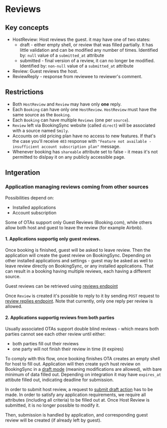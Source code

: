# Reviews

## Key concepts

- HostReview: Host reviews the guest. it may have one of two states:
  - draft - either empty shell, or review that was filled partially. It has little validation and can be modified any number of times. Identified by: `null` value of a `submitted_at` attribute
  - submitted - final version of a review, it can no longer be modified. Identified by: `non-null` value of a `submitted_at` attribute
- Review: Guest reviews the host.
- ReviewReply - response from reviewee to reviewer's comment.

## Restrictions

- Both `HostReview` and `Review` may have only **one** reply.
- Each `Booking` can have only one `HostReview`. `HostReview` must have the same source as the `Booking`.
- Each `Booking` can have multiple `Reviews` (one per `source`).
- `Review` left via BookingSync website (called `direct`) will be associated with a source named `Smily`.
- Accounts on old pricing plan have no access to new features. If that's the case you'll receive `403` response with `"Feature not available - insufficient account subscription plan"` message.
- Whenever booking has `shareable` attribute set to false - it meas it's not permitted to dislpay it on any publicly accessible page.

## Intgeration

### Application managing reviews coming from other sources

Possibilities depend on:

- Installed applications
- Account subscription

Some of OTAs support only Guest Reviews (Booking.com), while others allow both host and guest to leave the review (for example Airbnb).

#### 1. Applications supportig only guest reviews.

Once booking is finished, guest will be asked to leave review. Then the application will create the guest review on BookingSync. Depending on other installed applications and settings - guest may be asked as well to leave review directly on BookingSync, or any installed applications. That can result in a booking having multiple reviews, each having a different source.

Guest reviews can be retrieved using [reviews endpoint](/reference/endpoints/reviews/)

Once `Review` is created it's possible to reply to it by sending `POST` request to [review replies endpoint](/reference/endpoints/review_replies/). Note that currently, only one reply per review is allowed.

#### 2. Applications supportig reviews from both parties

Usually associated OTAs support double blind reviews - which means both parties cannot see each other review until either:
- both parties fill out their reviews
- one party will not finish their review in time (it expires)

To comply with this flow, once booking finishes OTA creates an empty shell for host to fill out. Application will then create sych hust review on BookingSync in a [draft mode](/reference/endpoints/host_reviews/#create-draft-host-review) (meaning modifications are allowed), with bare minimum of data filled out. Depending on integration it may have `expires_at` attibute filled out, indicating deadline for submission.

In order to submit host review, a request to [submit draft action](/reference/endpoints/host_reviews/#submit-draft-host-review) has to be made. In order to satisfy any application requirements, we require all attributes (including all criteria) to be filled out at. Once Host Review is submitted, it is no longer possible to modify it.

Then, submission is handled by application, and corresponding guest review will be created (if already left by guest).
